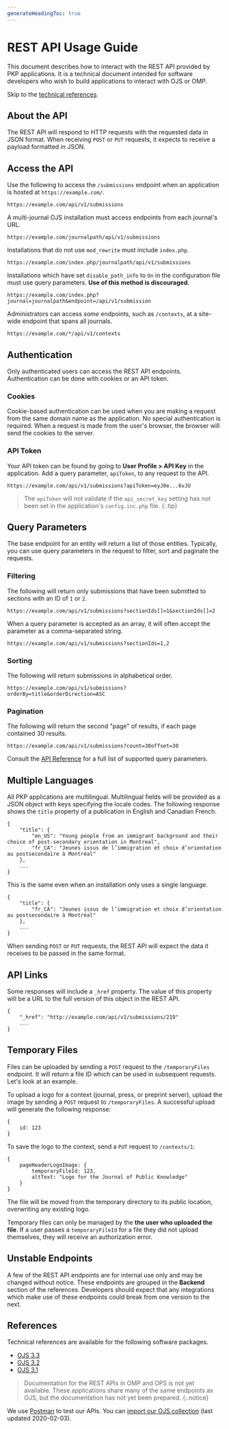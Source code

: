 ```yaml
---
generateHeadingToc: true
---
```


# REST API Usage Guide

This document describes how to interact with the REST API provided by PKP applications. It is a technical document intended for software developers who wish to build applications to interact with OJS or OMP.

Skip to the [technical references](#references).

## About the API

The REST API will respond to HTTP requests with the requested data in JSON format. When receiving `POST` or `PUT` requests, it expects to receive a payload formatted in JSON.

## Access the API

Use the following to access the `/submissions` endpoint when an application is hosted at `https://example.com/`.

```
https://example.com/api/v1/submissions
```

A multi-journal OJS installation must access endpoints from each journal's URL.

```
https://example.com/journalpath/api/v1/submissions
```

Installations that do not use `mod_rewrite` must include `index.php`.

```
https://example.com/index.php/journalpath/api/v1/submissions
```

Installations which have set `disable_path_info` to `On` in the configuration file must use query parameters. **Use of this method is discouraged**.

```
https://example.com/index.php?journal=journalpath&endpoint=/api/v1/submission
```

Administrators can access _some_ endpoints, such as `/contexts`, at a site-wide endpoint that spans all journals.

```
https://example.com/*/api/v1/contexts
```

## Authentication

Only authenticated users can access the REST API endpoints. Authentication can be done with cookies or an API token.

### Cookies

Cookie-based authentication can be used when you are making a request from the same domain name as the application. No special authentication is required. When a request is made from the user's browser, the browser will send the cookies to the server.

### API Token

Your API token can be found by going to **User Profile > API Key** in the application. Add a query parameter, `apiToken`, to any request to the API.

```
https://example.com/api/v1/submissions?apiToken=eyJ0e...6vJU
```

> The `apiToken` will not validate if the `api_secret_key` setting has not been set in the application's `config.inc.php` file.
{:.tip}

## Query Parameters

The base endpoint for an entity will return a list of those entities. Typically, you can use query parameters in the request to filter, sort and paginate the requests.

### Filtering

The following will return only submissions that have been submitted to sections with an ID of `1` or `2`.

```
https://example.com/api/v1/submissions?sectionIds[]=1&sectionIds[]=2
```

When a query parameter is accepted as an array, it will often accept the parameter as a comma-separated string.

```
https://example.com/api/v1/submissions?sectionIds=1,2
```

### Sorting

The following will return submissions in alphabetical order.

```
https://example.com/api/v1/submissions?orderBy=title&orderDirection=ASC
```

### Pagination

The following will return the second "page" of results, if each page contained 30 results.

```
https://example.com/api/v1/submissions?count=30offset=30
```

Consult the [API Reference](#references) for a full list of supported query parameters.

## Multiple Languages

All PKP applications are multilingual. Multilingual fields will be provided as a JSON object with keys specifying the locale codes. The following response shows the `title` property of a publication in English and Canadian French.

```
{
	"title": {
		"en_US": "Young people from an immigrant background and their choice of post-secondary orientation in Montreal",
		"fr_CA": "Jeunes issus de l’immigration et choix d’orientation au postsecondaire à Montréal"
	},
	...
}
```

This is the same even when an installation only uses a single language.

```
{
	"title": {
		"fr_CA": "Jeunes issus de l’immigration et choix d’orientation au postsecondaire à Montréal"
	},
	...
}
```

When sending `POST` or `PUT` requests, the REST API will expect the data it receives to be passed in the same format.

## API Links

Some responses will include a `_href` property. The value of this property will be a URL to the full version of this object in the REST API.

```
{
	"_href": "http://example.com/api/v1/submissions/219"
	...
}
```

## Temporary Files

Files can be uploaded by sending a `POST` request to the `/temporaryFiles` endpoint. It will return a file ID which can be used in subsequent requests. Let's look at an example.

To upload a logo for a context (journal, press, or preprint server),  upload the image by sending a `POST` request to `/temporaryFiles`. A successful upload will generate the following response:

```
{
	id: 123
}
```

To save the logo to the context, send a `PUT` request to `/contexts/1`:

```
{
	pageHeaderLogoImage: {
		temporaryFileId: 123,
		altText: "Logo for the Journal of Public Knowledge"
	}
}
```

The file will be moved from the temporary directory to its public location, overwriting any existing logo.

Temporary files can only be managed by the **the user who uploaded the file**. If a user passes a `temporaryFileId` for a file they did not upload themselves, they will receive an authorization error.

## Unstable Endpoints

A few of the REST API endpoints are for internal use only and may be changed without notice. These endpoints are grouped in the **Backend** section of the references. Developers should expect that any integrations which make use of these endpoints could break from one version to the next.

## References

Technical references are available for the following software packages.

- [OJS 3.3](ojs/3.3)
- [OJS 3.2](ojs/3.2)
- [OJS 3.1](ojs/3.1)

> Documentation for the REST APIs in OMP and OPS is not yet available. These applications share many of the same endpoints as OJS, but the documentation has not yet been prepared.
{:.notice}

We use [Postman](https://www.getpostman.com/) to test our APIs. You can [import our OJS collection](/dev/api/OJS-api-postman-collection.json) (last updated 2020-02-03).
